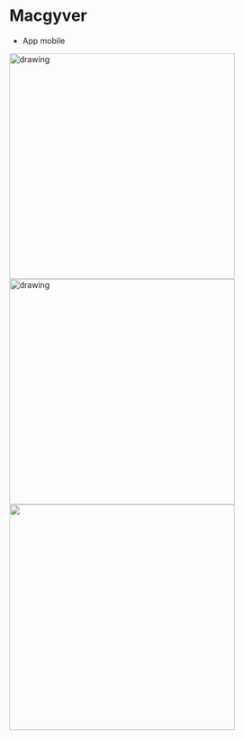 # Macgyver
- App mobile

<img src="https://user-images.githubusercontent.com/41454237/160135851-497b1a45-c6d8-4bfd-850d-5ff03d6cb657.jpg" alt="drawing" width="400"/>
</br>
<img src="https://user-images.githubusercontent.com/41454237/160208119-2f5a9eff-f794-41ec-baa3-7802103aeb2c.jpeg" alt="drawing" width="400"/>
</br>
<img src="https://user-images.githubusercontent.com/41454237/160135856-23da36fa-d3d8-40f9-a02e-9a5695035834.jpg" width="400"/>


